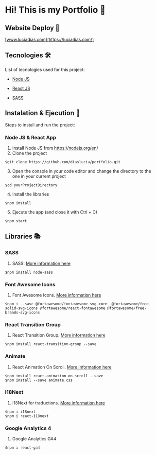 # Hi! This is my Portfolio 💃

## Website Deploy 🏁

[www.luciadias.com](https://luciadias.com/)

## Tecnologies 🛠️

List of tecnologies used for this project:

- [Node JS](https://nodejs.org/es/)

- [React JS](https://es.reactjs.org/)

- [SASS](https://sass-lang.com/)

## Instalation & Ejecution 🚀

Steps to install and run the project:

### Node JS & React App

1. Install Node JS from https://nodejs.org/en/
2. Clone the project
```
$git clone https://github.com/diaslucia/portfolio.git
```
3. Open the console in your code editor and change the directory to the one in your current project
```
$cd yourProjectDirectory
```
4. Install the libraries
```
$npm install
```

5. Ejecute the app (and close it with Ctrl + C)
```
$npm start
```

## Libraries 📚

### SASS

1. SASS. [More information here](https://create-react-app.dev/docs/adding-a-sass-stylesheet/)
```
$npm install node-sass
```
### Font Awesome Icons

1. Font Awesome Icons. [More information here](https://fontawesome.com/icons)
```
$npm i --save @fortawesome/fontawesome-svg-core  @fortawesome/free-solid-svg-icons @fortawesome/react-fontawesome @fortawesome/free-brands-svg-icons
```

### React Transition Group

1. React Transition Group. [More information here](https://reactcommunity.org/react-transition-group/)
```
$npm install react-transition-group --save
```
### Animate

1. React Animation On Scroll. [More information here](https://www.npmjs.com/package/react-animation-on-scroll)
```
$npm install react-animation-on-scroll --save
$npm install --save animate.css
```
### I18Next

1. I18Next for traductions. [More information here](https://www.i18next.com/)
```
$npm i i18next
$npm i react-i18next
```
### Google Analytics 4

1. Google Analytics GA4
```
$npm i react-ga4
```





